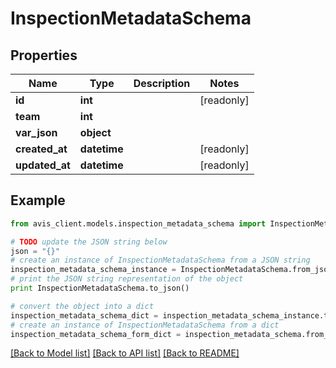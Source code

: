 # InspectionMetadataSchema


## Properties

Name | Type | Description | Notes
------------ | ------------- | ------------- | -------------
**id** | **int** |  | [readonly] 
**team** | **int** |  | 
**var_json** | **object** |  | 
**created_at** | **datetime** |  | [readonly] 
**updated_at** | **datetime** |  | [readonly] 

## Example

```python
from avis_client.models.inspection_metadata_schema import InspectionMetadataSchema

# TODO update the JSON string below
json = "{}"
# create an instance of InspectionMetadataSchema from a JSON string
inspection_metadata_schema_instance = InspectionMetadataSchema.from_json(json)
# print the JSON string representation of the object
print InspectionMetadataSchema.to_json()

# convert the object into a dict
inspection_metadata_schema_dict = inspection_metadata_schema_instance.to_dict()
# create an instance of InspectionMetadataSchema from a dict
inspection_metadata_schema_form_dict = inspection_metadata_schema.from_dict(inspection_metadata_schema_dict)
```
[[Back to Model list]](../README.md#documentation-for-models) [[Back to API list]](../README.md#documentation-for-api-endpoints) [[Back to README]](../README.md)


